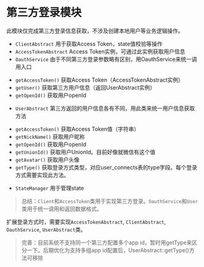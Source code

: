 # 第三方登录模块

此模块仅完成第三方登录信息获取，不涉及创建本地用户等业务逻辑操作。

- `ClientAbstract` 用于获取Access Token，state值校验等操作
- `AccessTokenAbstract` Access Token实例，可通过此实例获取用户信息
- `OauthService` 由于不同第三方登录参数略有区别，用OauthService来统一调用入口
 * `getAccessToken()` 获取Access Token（AccessTokenAbstract实例）
 * `getUser()` 获取第三方用户信息（返回UserAbstract实例）
 * `getOpenId()` 获取用户openId
- `UserAbstract` 第三方返回的用户信息各有不同，用此类来统一用户信息获取方法
 * `getAccessToken()` 获取Access Token值（字符串）
 * `getNickName()` 获取用户昵称
 * `getOpenId()` 获取用户openId
 * `getUnionId()` 获取用户UnionId。目前好像就微信有这个值
 * `getAvatar()` 获取用户头像
 * `getType()` 获取登录方式类型，对应user_connects表的type字段。每个登录方式需要实现此方法。
- `StateManager` 用于管理state

> 总结：`Client`和`AccessToken`类用于实现第三方登录。`OauthService`和`User`类用于统一调用和返回数据格式。

扩展登录方式时，需要实现`AccessTokenAbstract`, `ClientAbstract`, `OauthService`, `UserAbstract`类。

> 完善：目前系统不支持同一个第三方配置多个app id，暂时用getType来区分一下。后期优化为支持多组app id配置后，UserAbstract::getType()方法可移除